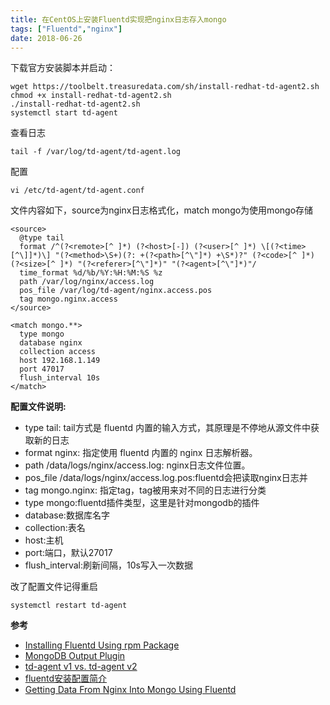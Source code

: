 ```yaml
---
title: 在CentOS上安装Fluentd实现把nginx日志存入mongo 
tags: ["Fluentd","nginx"]
date: 2018-06-26
---
```



下载官方安装脚本并启动：

```shell
wget https://toolbelt.treasuredata.com/sh/install-redhat-td-agent2.sh
chmod +x install-redhat-td-agent2.sh
./install-redhat-td-agent2.sh
systemctl start td-agent
```

查看日志

```shell
tail -f /var/log/td-agent/td-agent.log
```

配置
```shell
vi /etc/td-agent/td-agent.conf
```

文件内容如下，source为nginx日志格式化，match mongo为使用mongo存储

```nginx
<source>
  @type tail
  format /^(?<remote>[^ ]*) (?<host>[-]) (?<user>[^ ]*) \[(?<time>[^\]]*)\] "(?<method>\S+)(?: +(?<path>[^\"]*) +\S*)?" (?<code>[^ ]*) (?<size>[^ ]*) "(?<referer>[^\"]*)" "(?<agent>[^\"]*)"/
  time_format %d/%b/%Y:%H:%M:%S %z
  path /var/log/nginx/access.log
  pos_file /var/log/td-agent/nginx.access.pos
  tag mongo.nginx.access
</source>

<match mongo.**>
  type mongo
  database nginx
  collection access
  host 192.168.1.149
  port 47017
  flush_interval 10s
</match>
```

**配置文件说明:**

- type tail: tail方式是 fluentd 内置的输入方式，其原理是不停地从源文件中获取新的日志
- format nginx: 指定使用 fluentd 内置的 nginx 日志解析器。
- path /data/logs/nginx/access.log: nginx日志文件位置。
- pos_file /data/logs/nginx/access.log.pos:fluentd会把读取nginx日志并
- tag mongo.nginx: 指定tag，tag被用来对不同的日志进行分类
- type mongo:fluentd插件类型，这里是针对mongodb的插件
- database:数据库名字
- collection:表名
- host:主机
- port:端口，默认27017
- flush_interval:刷新间隔，10s写入一次数据


改了配置文件记得重启 

```shell
systemctl restart td-agent
```

**参考**
- [Installing Fluentd Using rpm Package](https://docs.fluentd.org/v0.12/articles/install-by-rpm)
- [MongoDB Output Plugin](https://docs.fluentd.org/v0.12/articles/out_mongo)
- [td-agent v1 vs. td-agent v2](https://docs.fluentd.org/v0.12/articles/td-agent-v1-vs-v2)
- [fluentd安装配置简介](http://mayiwei.com/2014/03/03/fluentd-setup/)
- [Getting Data From Nginx Into Mongo Using Fluentd](https://docs.fluentd.org/v0.12/articles/recipe-nginx-to-mongo)